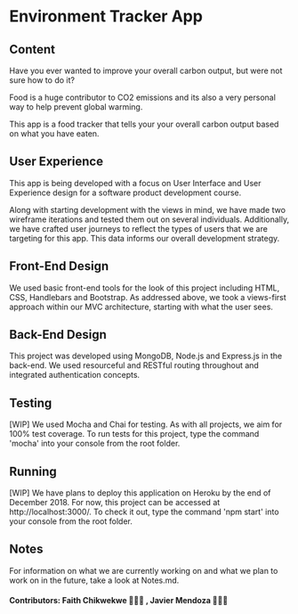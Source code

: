 # Environment Tracker App

## Content
Have you ever wanted to improve your overall carbon output, but were not sure how to do it?

Food is a huge contributor to CO2 emissions and its also a very personal way to help prevent global warming.

This app is a food tracker that tells your your overall carbon output based on what you have eaten.

## User Experience
This app is being developed with a focus on User Interface and User Experience design for a software product development course.

Along with starting development with the views in mind, we have made two wireframe iterations and tested them out on several individuals. Additionally, we have crafted user journeys to reflect the types of users that we are targeting for this app. This data informs our overall development strategy.

## Front-End Design
We used basic front-end tools for the look of this project including HTML, CSS, Handlebars and Bootstrap. As addressed above, we took a views-first approach within our MVC architecture, starting with what the user sees.

## Back-End Design
This project was developed using MongoDB, Node.js and Express.js in the back-end. We used resourceful and RESTful routing throughout and integrated authentication concepts.

## Testing
[WIP] We used Mocha and Chai for testing. As with all projects, we aim for 100% test coverage. To run tests for this project, type the command 'mocha' into your console from the root folder.

## Running
[WIP] We have plans to deploy this application on Heroku by the end of December 2018. For now, this project can be accessed at http://localhost:3000/. To check it out, type the command 'npm start' into your console from the root folder.

## Notes
For information on what we are currently working on and what we plan to work on in the future, take a look at Notes.md.

#### Contributors: Faith Chikwekwe 👩🏾‍💻 , Javier Mendoza 👨🏽‍💻
